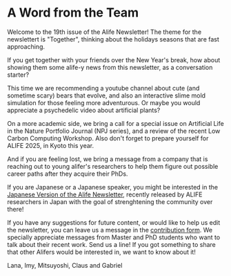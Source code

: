 # A Word from the Team

Welcome to the 19th issue of the Alife Newsletter! The theme for the newslettert is "Together", thinking about the holidays seasons that are fast approaching.

If you get together with your friends over the New Year's break, how about showing them some alife-y news from this newsletter, as a conversation starter?

This time we are recommending a youtube channel about cute (and sometime scary) bears that evolve, and also an interactive slime mold simulation for those feeling more adventurous. Or maybe you would appreciate a psychedelic video about artificial plants?

On a more academic side, we bring a call for a special issue on Artificial Life in the Nature Portfolio Journal (NPJ series), and a review of the recent Low Carbon Computing Workshop. Also don't forget to prepare yourself for ALIFE 2025, in Kyoto this year.

And if you are feeling lost, we bring a message from a company that is reaching out to young alifer's researchers to help them figure out possible career paths after they acquire their PhDs.

If you are Japanese or a Japanese speaker, you might be interested in the [Japanese Version of the Alife Newsletter](https://sites.google.com/view/alifenewsletterjapan/home), recently released by ALIFE researchers in Japan with the goal of strenghtening the community over there!

If you have any suggestions for future content, or would like to help us edit the newsletter, you can leave us a message in the [contribution form](https://forms.gle/jv7FdtdbWVTaTFGd9). We specially appreciate messages from Master and PhD students who want to talk about their recent work. Send us a line! If you got something to share that other Alifers would be interested in, we want to know about it!

Lana, Imy, Mitsuyoshi, Claus and Gabriel